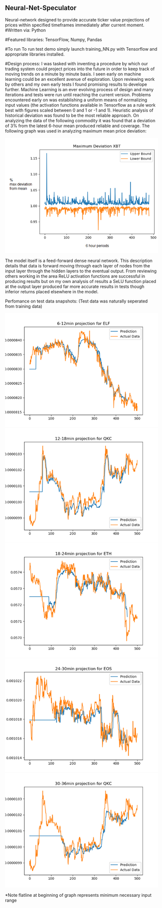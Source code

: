 ## Neural-Net-Speculator
Neural-network designed to provide accurate ticker value projections of prices within specified timeframes immediately after current moment.
#Written via: 
Python

#Featured libraries: 
TensorFlow, Numpy, Pandas

#To run 
To run test demo simply launch training_NN.py with Tensorflow and appropriate libraries installed.

#Design process:
I was tasked with inventing a procedure by which our trading system could project prices into the future in order to keep track of moving trends on a minute by minute basis. I seen early on machine learning could be an excellent avenue of exploration. Upon reviewing work by others and my own early tests I found promising results to develope further. 
Machine Learning is an ever evolving process of design and many iterations and tests were run until reaching the current version. Problems encountered early on was establishing a uniform means of normalizing input values (the activation functions available in Tensorflow as a rule work best with figures scaled between 0 and 1 or -1 and 1). 
Heuristic analysis of historical deviation was found to be the most reliable approach. On analyzing the data of the following commodity it was found that a deviation of 3% from the latest 6-hour mean produced reliable and coverage.
The following graph was used in analyzing maximum mean price deviation:

![alt text](https://raw.githubusercontent.com/Thomas-Power/High-Frequency-Speculator/master/Test%20Graphs/XBT_mean.png)

The model itself is a feed-forward dense neural network. This description details that data is forward moving through each layer of nodes from the input layer through the hidden layers to the eventual output. From reviewing others working in the area ReLU activation functions are successful in producing results but on my own analysis of results a SeLU function placed at the output layer produced far more accurate results in tests though inferior returns placed elsewhere in the model.

Perfomance on test data snapshots:
(Test data was naturally seperated from training data)

![alt text](https://raw.githubusercontent.com/Thomas-Power/High-Frequency-Speculator/master/Test%20Graphs/1.png)
![alt text](https://raw.githubusercontent.com/Thomas-Power/High-Frequency-Speculator/master/Test%20Graphs/2.png)
![alt text](https://raw.githubusercontent.com/Thomas-Power/High-Frequency-Speculator/master/Test%20Graphs/3.png)
![alt text](https://raw.githubusercontent.com/Thomas-Power/High-Frequency-Speculator/master/Test%20Graphs/4.png)
![alt text](https://raw.githubusercontent.com/Thomas-Power/High-Frequency-Speculator/master/Test%20Graphs/5.png)

*Note flatline at beginning of graph represents minimum necessary input range
